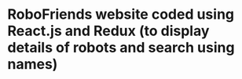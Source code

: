 # RoboFriends website coded using React.js and Redux (to display details of robots and search using names)
